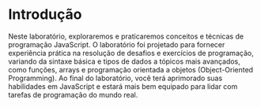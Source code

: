 # Introdução

Neste laboratório, exploraremos e praticaremos conceitos e técnicas de programação JavaScript. O laboratório foi projetado para fornecer experiência prática na resolução de desafios e exercícios de programação, variando da sintaxe básica e tipos de dados a tópicos mais avançados, como funções, arrays e programação orientada a objetos (Object-Oriented Programming). Ao final do laboratório, você terá aprimorado suas habilidades em JavaScript e estará mais bem equipado para lidar com tarefas de programação do mundo real.
